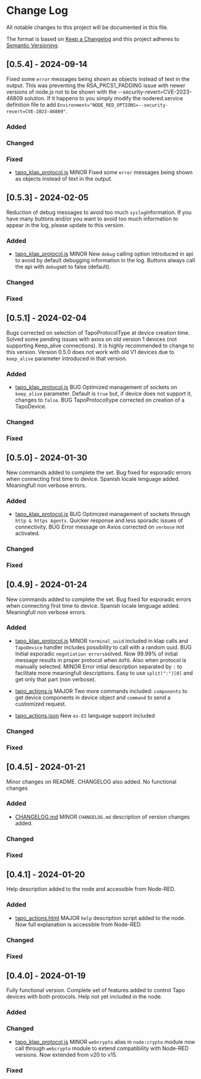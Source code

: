 
# Change Log
All notable changes to this project will be documented in this file.
 
The format is based on [Keep a Changelog](http://keepachangelog.com/)
and this project adheres to [Semantic Versioning](http://semver.org/).

## [0.5.4] - 2024-09-14
  
Fixed some `error` messages being shown as objects instead of text in the output. This was preventing the RSA_PKCS1_PADDING issue with newer versions of node.js not to be shown with the --security-revert=CVE-2023-46809 solution. If it happens to you simply modify the nodered.service definition file to add `Environment="NODE_RED_OPTIONS=--security-revert=CVE-2023-46809"`. 
 
### Added

### Changed
 
### Fixed

- [tapo_klap_protocol.js](https://github.com/mbserran/node-red-contrib-tapo-new-api/blob/master/src/nodes/tapo_klap_protocol.ts)
  MINOR   Fixed some `error` messages being shown as objects instead of text in the output.

## [0.5.3] - 2024-02-05
  
Reduction of debug messages to avoid too much `syslog`information. If you have many buttons and/or you want to avoid too much information to appear in the log, please update to this version. 
 
### Added

- [tapo_klap_protocol.js](https://github.com/mbserran/node-red-contrib-tapo-new-api/blob/master/src/nodes/tapo_klap_protocol.ts)
  MINOR   New `debug` calling option introduced in api to avoid by default debugging information in the log. Buttons always call the api with `debug`set to false (default).

### Changed
 
### Fixed

## [0.5.1] - 2024-02-04
  
Bugs corrected on selection of TapoProtocolType at device creation time. Solved some pending issues with axios on old version 1 devices (not supporting Keep_alive connections). It is highly recommended to change to this version. Version 0.5.0 does not work with old V1 devices due to `keep_alive` parameter introduced in that version.
 
### Added

- [tapo_klap_protocol.js](https://github.com/mbserran/node-red-contrib-tapo-new-api/blob/master/src/nodes/tapo_klap_protocol.ts)
  BUG   Optimized management of sockets on `keep_alive` parameter. Default is `true` but, if device does not support it, changes to `false`.
  BUG   TapoProtocoltype corrected on creation of a TapoDevice.

### Changed
 
### Fixed

## [0.5.0] - 2024-01-30
  
New commands added to complete the set. Bug fixed for esporadic errors when connecting first time to device. Spanish locale lenguage added. Meaningfull non verbose errors.
 
### Added

- [tapo_klap_protocol.js](https://github.com/mbserran/node-red-contrib-tapo-new-api/blob/master/src/nodes/tapo_klap_protocol.ts)
  BUG   Optimized management of sockets through `http & https Agents`. Quicker response and less sporadic issues of connectivity.
  BUG   Error message on Axios corrected on `verbose` not activated.

### Changed
 
### Fixed
 
## [0.4.9] - 2024-01-24
  
New commands added to complete the set. Bug fixed for esporadic errors when connecting first time to device. Spanish locale lenguage added. Meaningfull non verbose errors.
 
### Added

- [tapo_klap_protocol.js](https://github.com/mbserran/node-red-contrib-tapo-new-api/blob/master/src/nodes/tapo_klap_protocol.ts)
  MINOR `terminal_uuid` included in klap calls and `TapoDevice` handler includes possibility to call with a random uuid.
  BUG   Initial esporadic `negotiation errors`solved. Now 99.99% of initial message results in proper protocol when `AUTO`. Also when protocol is manually selected.
  MINOR Error intial description separated by `:` to facilitate more meaningfull descriptions. Easy to use `split(":")[0]` and get only that part (non verbose).

- [tapo_actions.js](https://github.com/mbserran/node-red-contrib-tapo-new-api/blob/master/src/nodes/tapo_actions.ts) 
  MAJOR Two more commands included: `components` to get device components in device object and `command` to send a customized request.

- [tapo_actions.json](https://github.com/mbserran/node-red-contrib-tapo-new-api/blob/master/src/nodes/locales/es-ES/tapo_actions.json)
  New `es-ES` language support included

### Changed
 
### Fixed

## [0.4.5] - 2024-01-21
  
Minor changes on README. CHANGELOG also added. No functional changes
 
### Added

- [CHANGELOG.md](https://github.com/mbserran/node-red-contrib-tapo-new-api/blob/master/CHANGELOG.md)
  MINOR `CHANGELOG.md` description of version changes added.

### Changed
 
### Fixed

## [0.4.1] - 2024-01-20
  
Help description added to the node and accessible from Node-RED.
 
### Added

- [tapo_actions.html](https://github.com/mbserran/node-red-contrib-tapo-new-api/blob/master/src/nodes/tapo_actions.html)
  MAJOR `help` description script added to the node. Now full explanation is accessible from Node-RED.

### Changed
 
### Fixed
 
 
## [0.4.0] - 2024-01-19
 
Fully functional version. Complete set of features added to control Tapo devices with both protocols.
Help not yet included in the node.

### Added
   
### Changed

- [tapo_klap_protocol.js](https://github.com/mbserran/node-red-contrib-tapo-new-api/blob/master/src/nodes/tapo_klap_protocol.ts)
  MINOR `webcrypto` alias in `node:crypto` module now call through `webcrypto` module to extend compatibility with Node-RED versions. Now extended from v20 to v15.
 
### Fixed
 